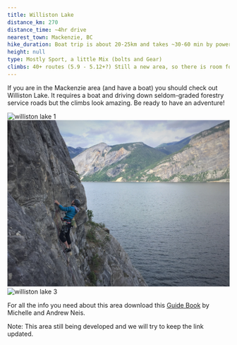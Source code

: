 ```yaml
---
title: Williston Lake
distance_km: 270
distance_time: ~4hr drive
nearest_town: Mackenzie, BC
hike_duration: Boat trip is about 20-25km and takes ~30-60 min by powerboat or ~4-6 hrs by canoe/kayak
height: null
type: Mostly Sport, a little Mix (bolts and Gear)
climbs: 40+ routes (5.9 - 5.12+?) Still a new area, so there is room for more climbs to be developed!
---
```


If you are in the Mackenzie area (and have a boat) you should check out Williston Lake. It requires a boat and driving down seldom-graded forestry service roads but the climbs look amazing. Be ready to have an adventure!

![williston lake 1](./williston_lake_1.JPG)
![williston lake 2](./williston_lake_2.JPG)
![williston lake 3](./williston_lake_3.JPG)

For all the info you need about this area download this [Guide Book](/resources/Williston-Lake-GuideBookFinal2021.pdf) by Michelle and Andrew Neis.

Note: This area still being developed and we will try to keep the link updated.
